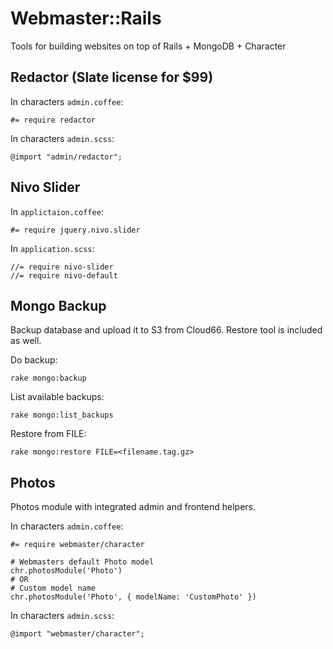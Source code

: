 Webmaster::Rails
================

Tools for building websites on top of Rails + MongoDB + Character


## Redactor (Slate license for $99)

In characters ```admin.coffee```:

    #= require redactor

In characters ```admin.scss```:

    @import "admin/redactor";


## Nivo Slider

In ```applictaion.coffee```:

    #= require jquery.nivo.slider

In ```application.scss```:

    //= require nivo-slider
    //= require nivo-default


## Mongo Backup

Backup database and upload it to S3 from Cloud66. Restore tool is included as well.

Do backup:

    rake mongo:backup

List available backups:

    rake mongo:list_backups

Restore from FILE:

    rake mongo:restore FILE=<filename.tag.gz>


## Photos

Photos module with integrated admin and frontend helpers.

In characters ```admin.coffee```:

    #= require webmaster/character

    # Webmasters default Photo model
    chr.photosModule('Photo')
    # OR
    # Custom model name
    chr.photosModule('Photo', { modelName: 'CustomPhoto' })

In characters ```admin.scss```:

    @import "webmaster/character";